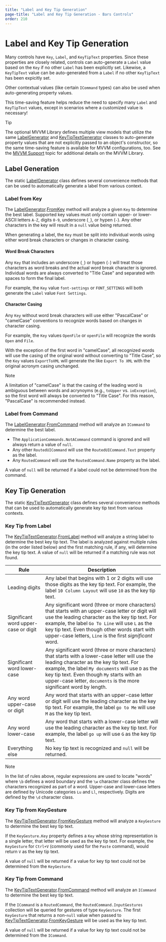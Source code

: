 ```yaml
---
title: "Label and Key Tip Generation"
page-title: "Label and Key Tip Generation - Bars Controls"
order: 210
---
```

# Label and Key Tip Generation

Many controls have `Key`, `Label`, and `KeyTipText` properties. Since these properties are closely related, controls can auto-generate a `Label` value based on the `Key` if no other `Label` has been explicitly set.  Likewise, a `KeyTipText` value can be auto-generated from a `Label` if no other `KeyTipText` has been expicitly set.

Other contextual values (like certain `ICommand` types) can also be used when auto-generating property values.

This time-saving feature helps reduce the need to specify many `Label` and `KeyTipText` values, except in scenarios where a customized value is necessary!

> [!TIP]
> The optional MVVM Library defines multiple view models that utilize the same [LabelGenerator](xref:@ActiproUIRoot.Controls.Bars.LabelGenerator) and [KeyTipTextGenerator](xref:@ActiproUIRoot.Controls.Bars.KeyTipTextGenerator) classes to auto-generate property values that are not explicitly passed to an object's constructor, so the same time-saving feature is available for MVVM configurations, too.  See the [MVVM Support](../mvvm-support.md) topic for additional details on the MVVM Library.

## Label Generation

The static [LabelGenerator](xref:@ActiproUIRoot.Controls.Bars.LabelGenerator) class defines several convenience methods that can be used to automatically generate a label from various context.

### Label from Key

The [LabelGenerator](xref:@ActiproUIRoot.Controls.Bars.LabelGenerator).[FromKey](xref:@ActiproUIRoot.Controls.Bars.LabelGenerator.FromKey*) method will analyze a given `Key` to determine the best label. Supported key values must *only* contain upper- or lower-ASCII letters `A-Z`, digits `0-9`, underscore (`_`), or hypen (`-`). Any other characters in the key will result in a `null` value being returned.

When generating a label, the `Key` must be split into individual words using either word break characters or changes in character casing.

#### Word Break Characters

Any `Key` that includes an underscore (`_`) or hypen (`-`) will treat those characters as word breaks and the actual word break character is ignored. Individual words are always converted to "Title Case" and separated with spaces to form the final label.

For example, the `Key` value `font-settings` or `FONT_SETTINGS` will both generate the `Label` value `Font Settings`.

#### Character Casing

Any `Key` without word break characters will use either "PascalCase" or "camelCase" conventions to recognize words based on changes in character casing.

For example, the `Key` values `OpenFile` or `openFile` will recognize the words `Open` and `File`.

With the exception of the first word in "camelCase", all recognized words will use the casing of the original word without converting to "Title Case", so the `Key` values `ExportToXML` will generate the like `Export To XML` with the original acronym casing unchanged.

> [!NOTE]
> A limitation of "camelCase" is that the casing of the leading word is ambiguous between words and acrynoyms (e.g., `toUpper` vs. `ioException`), so the first word will always be converted to "Title Case".  For this reason, "PascalCase" is recommended instead.

### Label from Command

The [LabelGenerator](xref:@ActiproUIRoot.Controls.Bars.LabelGenerator).[FromCommand](xref:@ActiproUIRoot.Controls.Bars.LabelGenerator.FromCommand*) method will analyze an `ICommand` to determine the best label.
- The `ApplicationCommands.NotACommand` command is ignored and will always return a value of `null`.
- Any other `RoutedUICommand` will use the `RoutedUICommand.Text` property as the label.
- Any `RoutedCommand` will use the `RoutedCommand.Name` property as the label.


A value of `null` will be returned if a label could not be determined from the command.

## Key Tip Generation

The static [KeyTipTextGenerator](xref:@ActiproUIRoot.Controls.Bars.KeyTipTextGenerator) class defines several convenience methods that can be used to automatically generate key tip text from various contexts.

### Key Tip from Label

The [KeyTipTextGenerator](xref:@ActiproUIRoot.Controls.Bars.KeyTipTextGenerator).[FromLabel](xref:@ActiproUIRoot.Controls.Bars.KeyTipTextGenerator.FromLabel*) method will analyze a string label to determine the best key tip text.  The label is analyzed against multiple rules (in the order listed below) and the first matching rule, if any, will determine the key tip text.  A value of `null` will be returned if a matching rule was not found.

| Rule | Description |
| ---- | ---- |
| Leading digits | Any label that begins with 1 or 2 digits will use those digits as the key tip text. For example, the label `10 Column Layout` will use `10` as the key tip text. |
| Significant word upper-case or digit | Any significant word (three or more characters) that starts with an upper-case letter or digit will use the leading character as the key tip text.  For example, the label `Go To Line` will use `L` as the key tip text. Even though other words start with upper-case letters, `Line` is the first *significant* word. |
| Significant word lower-case | Any significant word (three or more characters) that starts with a lower-case letter will use the leading character as the key tip text.  For example, the label `My documents` will use `D` as the key tip text. Even though `My` starts with an upper-case letter, `documents` is the more significant word by length. |
| Any word upper-case or digit | Any word that starts with an upper-case letter or digit will use the leading character as the key tip text.  For example, the label `go to Me` will use `M` as the key tip text.
| Any word lower-case | Any word that starts with a lower-case letter will use the leading character as the key tip text.  For example, the label `go up` will use `G` as the key tip text.
| Everything else | No key tip text is recognized and `null` will be returned.

> [!NOTE]
> In the list of rules above, regular expressions are used to locate "words" where `\b` defines a word boundary and the `\w` character class defines the characters recognized as part of a word. Upper-case and lower-case letters are defined by Unicode categories `Lu` and `Ll`, respectively. Digits are defined by the `\d` character class.

### Key Tip from KeyGesture

The [KeyTipTextGenerator](xref:@ActiproUIRoot.Controls.Bars.KeyTipTextGenerator).[FromKeyGesture](xref:@ActiproUIRoot.Controls.Bars.KeyTipTextGenerator.FromKeyGesture*) method will analyze a `KeyGesture` to determine the best key tip text.

If the `KeyGesture.Key` property defines a `Key` whose string representation is a single letter, that letter will be used as the key tip text.  For example, the `KeyGesture` for `Ctrl+V` (commonly used for the `Paste` command), would return `V` as the key tip text.

A value of `null` will be returned if a value for key tip text could not be determined from the `KeyGesture`.

### Key Tip from Command

The [KeyTipTextGenerator](xref:@ActiproUIRoot.Controls.Bars.KeyTipTextGenerator).[FromCommand](xref:@ActiproUIRoot.Controls.Bars.KeyTipTextGenerator.FromCommand*) method will analyze an `ICommand` to determine the best key tip text.

If the `ICommand` is a `RoutedCommand`, the `RoutedCommand.InputGestures` collection will be queried for gestures of type `KeyGesture`. The first `KeyGesture` that returns a non-`null` value when passed to [KeyTipTextGenerator](xref:@ActiproUIRoot.Controls.Bars.KeyTipTextGenerator).[FromKeyGesture](xref:@ActiproUIRoot.Controls.Bars.KeyTipTextGenerator.FromKeyGesture*) will be used as the key tip text.

A value of `null` will be returned if a value for key tip text could not be determined from the `ICommand`.
